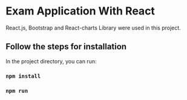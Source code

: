 # Exam Application With React

React.js, Bootstrap and React-charts Library were used in this project.

## Follow the steps for installation

In the project directory, you can run:

### `npm install`

### `npm run`


